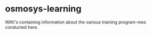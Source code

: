 osmosys-learning
================

WIKI's containing information about the various training program-mes conducted here.

